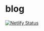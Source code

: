 # blog

[![Netlify Status](https://api.netlify.com/api/v1/badges/3f86f702-9619-449e-a750-fe20922b185f/deploy-status)](https://app.netlify.com/sites/talesgomes/deploys)
